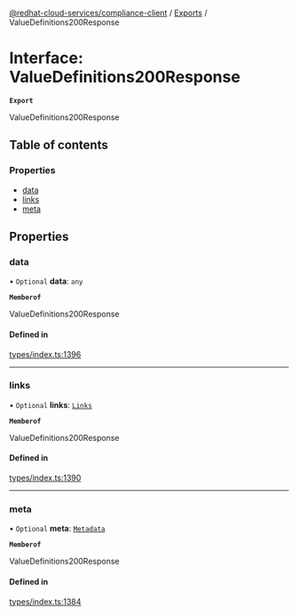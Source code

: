 [@redhat-cloud-services/compliance-client](../README.md) / [Exports](../modules.md) / ValueDefinitions200Response

# Interface: ValueDefinitions200Response

**`Export`**

ValueDefinitions200Response

## Table of contents

### Properties

- [data](ValueDefinitions200Response.md#data)
- [links](ValueDefinitions200Response.md#links)
- [meta](ValueDefinitions200Response.md#meta)

## Properties

### data

• `Optional` **data**: `any`

**`Memberof`**

ValueDefinitions200Response

#### Defined in

[types/index.ts:1396](https://github.com/RedHatInsights/javascript-clients/blob/main/packages/compliance/types/index.ts#L1396)

___

### links

• `Optional` **links**: [`Links`](Links.md)

**`Memberof`**

ValueDefinitions200Response

#### Defined in

[types/index.ts:1390](https://github.com/RedHatInsights/javascript-clients/blob/main/packages/compliance/types/index.ts#L1390)

___

### meta

• `Optional` **meta**: [`Metadata`](Metadata.md)

**`Memberof`**

ValueDefinitions200Response

#### Defined in

[types/index.ts:1384](https://github.com/RedHatInsights/javascript-clients/blob/main/packages/compliance/types/index.ts#L1384)
